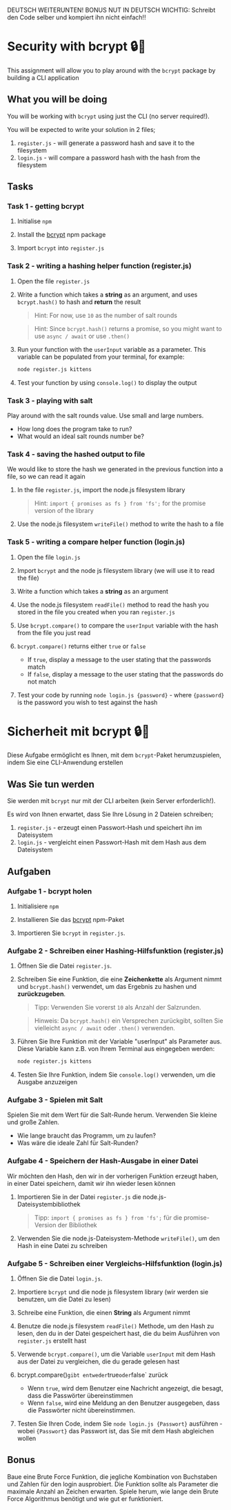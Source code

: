 DEUTSCH WEITERUNTEN! BONUS NUT IN DEUTSCH
WICHTIG: Schreibt den Code selber und kompiert ihn nicht einfach!!

# Security with bcrypt 🔒🔑

This assignment will allow you to play around with the `bcrypt` package by building a CLI application

## What you will be doing

You will be working with `bcrypt` using just the CLI (no server required!). 

You will be expected to write your solution in 2 files;

1. `register.js` - will generate a password hash and save it to the filesystem
2. `login.js` - will compare a password hash with the hash from the filesystem

## Tasks

### Task 1 - getting bcrypt

1. Initialise `npm`

2. Install the [bcrypt](https://www.npmjs.com/package/bcrypt) npm package 

3. Import `bcrypt` into `register.js`

### Task 2 - writing a hashing helper function (register.js)

1. Open the file `register.js`
   
2. Write a function which takes a **string** as an argument, and uses `bcrypt.hash()` to hash and **return** the result

   > Hint: For now, use `10` as the number of salt rounds
   
   > Hint: Since `bcrypt.hash()` returns a promise, so you might want to use `async / await` or use `.then()`
   
3. Run your function with the `userInput` variable as a parameter. This variable can be populated from your terminal, for example:

   ```bash
   node register.js kittens
   ```

4. Test your function by using `console.log()` to display the output

### Task 3 - playing with salt

Play around with the salt rounds value. Use small and large numbers.

- How long does the program take to run?
- What would an ideal salt rounds number be?

### Task 4 - saving the hashed output to file

We would like to store the hash we generated in the previous function into a file, so we can read it again

1. In the file `register.js`, import the node.js filesystem library

   > Hint: `import { promises as fs } from 'fs';` for the promise version of the library
   
2. Use the node.js filesystem `writeFile()` method to write the hash to a file

### Task 5 - writing a compare helper function (login.js)

1. Open the file `login.js`

2. Import `bcrypt` and the node js filesystem library (we will use it to read the file)

3. Write a function which takes a **string** as an argument

4. Use the node.js filesystem `readFile()` method to read the hash you stored in the file you created when you ran `register.js`
   
5. Use `bcrypt.compare()` to compare the `userInput` variable with the hash from the file you just read
   
6. `bcrypt.compare()` returns either `true` or `false`
    - If `true`, display a message to the user stating that the passwords match
    - If `false`, display a message to the user stating that the passwords do not match

7. Test your code by running `node login.js {password}` - where `{password}` is the password you wish to test against the hash

# Sicherheit mit bcrypt 🔒🔑

Diese Aufgabe ermöglicht es Ihnen, mit dem `bcrypt`-Paket herumzuspielen, indem Sie eine CLI-Anwendung erstellen

## Was Sie tun werden

Sie werden mit `bcrypt` nur mit der CLI arbeiten (kein Server erforderlich!). 

Es wird von Ihnen erwartet, dass Sie Ihre Lösung in 2 Dateien schreiben;

1. `register.js` - erzeugt einen Passwort-Hash und speichert ihn im Dateisystem
2. `login.js` - vergleicht einen Passwort-Hash mit dem Hash aus dem Dateisystem

## Aufgaben

### Aufgabe 1 - bcrypt holen

1. Initialisiere `npm`

2. Installieren Sie das [bcrypt](https://www.npmjs.com/package/bcrypt) npm-Paket 

3. Importieren Sie `bcrypt` in `register.js`.

### Aufgabe 2 - Schreiben einer Hashing-Hilfsfunktion (register.js)

1. Öffnen Sie die Datei `register.js`.
   
2. Schreiben Sie eine Funktion, die eine **Zeichenkette** als Argument nimmt und `bcrypt.hash()` verwendet, um das Ergebnis zu hashen und **zurückzugeben**.

   > Tipp: Verwenden Sie vorerst `10` als Anzahl der Salzrunden.
   
   > Hinweis: Da `bcrypt.hash()` ein Versprechen zurückgibt, sollten Sie vielleicht `async / await` oder `.then()` verwenden.
   
3. Führen Sie Ihre Funktion mit der Variable "userInput" als Parameter aus. Diese Variable kann z.B. von Ihrem Terminal aus eingegeben werden:

   ```bash
   node register.js kittens
   ```

4. Testen Sie Ihre Funktion, indem Sie `console.log()` verwenden, um die Ausgabe anzuzeigen

### Aufgabe 3 - Spielen mit Salt

Spielen Sie mit dem Wert für die Salt-Runde herum. Verwenden Sie kleine und große Zahlen.

- Wie lange braucht das Programm, um zu laufen?
- Was wäre die ideale Zahl für Salt-Runden?

### Aufgabe 4 - Speichern der Hash-Ausgabe in einer Datei

Wir möchten den Hash, den wir in der vorherigen Funktion erzeugt haben, in einer Datei speichern, damit wir ihn wieder lesen können

1. Importieren Sie in der Datei `register.js` die node.js-Dateisystembibliothek

   > Tipp: `import { promises as fs } from 'fs';` für die promise-Version der Bibliothek
   
2. Verwenden Sie die node.js-Dateisystem-Methode `writeFile()`, um den Hash in eine Datei zu schreiben

### Aufgabe 5 - Schreiben einer Vergleichs-Hilfsfunktion (login.js)

1. Öffnen Sie die Datei `login.js`.

2. Importiere `bcrypt` und die node js filesystem library (wir werden sie benutzen, um die Datei zu lesen)

3. Schreibe eine Funktion, die einen **String** als Argument nimmt

4. Benutze die node.js filesystem `readFile()` Methode, um den Hash zu lesen, den du in der Datei gespeichert hast, die du beim Ausführen von `register.js` erstellt hast
   
5. Verwende `bcrypt.compare()`, um die Variable `userInput` mit dem Hash aus der Datei zu vergleichen, die du gerade gelesen hast
   
6. bcrypt.compare()` gibt entweder `true` oder `false` zurück
    - Wenn `true`, wird dem Benutzer eine Nachricht angezeigt, die besagt, dass die Passwörter übereinstimmen
    - Wenn `false`, wird eine Meldung an den Benutzer ausgegeben, dass die Passwörter nicht übereinstimmen.

7. Testen Sie Ihren Code, indem Sie `node login.js {Passwort}` ausführen - wobei `{Passwort}` das Passwort ist, das Sie mit dem Hash abgleichen wollen

## Bonus

Baue eine Brute Force Funktion, die jegliche Kombination von Buchstaben und Zahlen für den login ausprobiert. Die Funktion sollte als Parameter die maximale Anzahl an Zeichen erwarten. Spiele herum, wie lange dein Brute Force Algorithmus benötigt und wie gut er funktioniert.
